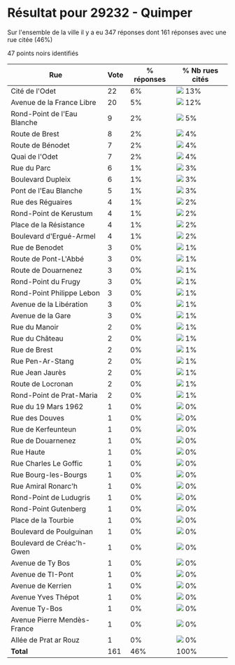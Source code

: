 # Résultat pour 29232 - Quimper

Sur l'ensemble de la ville il y a eu 347 réponses dont 161 réponses avec une rue citée (46%)

47 points noirs identifiés

| Rue | Vote | % réponses | % Nb rues cités|
|-----|------|------------|----------------|
| Cité de l'Odet | 22 | 6% | <img src="../../img/bar_13.gif" />&nbsp;13%|
| Avenue de la France Libre | 20 | 5% | <img src="../../img/bar_12.gif" />&nbsp;12%|
| Rond-Point de l'Eau Blanche | 9 | 2% | <img src="../../img/bar_5.gif" />&nbsp;5%|
| Route de Brest | 8 | 2% | <img src="../../img/bar_4.gif" />&nbsp;4%|
| Route de Bénodet | 7 | 2% | <img src="../../img/bar_4.gif" />&nbsp;4%|
| Quai de l'Odet | 7 | 2% | <img src="../../img/bar_4.gif" />&nbsp;4%|
| Rue du Parc | 6 | 1% | <img src="../../img/bar_3.gif" />&nbsp;3%|
| Boulevard Dupleix | 6 | 1% | <img src="../../img/bar_3.gif" />&nbsp;3%|
| Pont de l'Eau Blanche | 5 | 1% | <img src="../../img/bar_3.gif" />&nbsp;3%|
| Rue des Réguaires | 4 | 1% | <img src="../../img/bar_2.gif" />&nbsp;2%|
| Rond-Point de Kerustum | 4 | 1% | <img src="../../img/bar_2.gif" />&nbsp;2%|
| Place de la Résistance | 4 | 1% | <img src="../../img/bar_2.gif" />&nbsp;2%|
| Boulevard d'Ergué-Armel | 4 | 1% | <img src="../../img/bar_2.gif" />&nbsp;2%|
| Rue de Benodet | 3 | 0% | <img src="../../img/bar_1.gif" />&nbsp;1%|
| Route de Pont-L'Abbé | 3 | 0% | <img src="../../img/bar_1.gif" />&nbsp;1%|
| Route de Douarnenez | 3 | 0% | <img src="../../img/bar_1.gif" />&nbsp;1%|
| Rond-Point du Frugy | 3 | 0% | <img src="../../img/bar_1.gif" />&nbsp;1%|
| Rond-Point Philippe Lebon | 3 | 0% | <img src="../../img/bar_1.gif" />&nbsp;1%|
| Avenue de la Libération | 3 | 0% | <img src="../../img/bar_1.gif" />&nbsp;1%|
| Avenue de la Gare | 3 | 0% | <img src="../../img/bar_1.gif" />&nbsp;1%|
| Rue du Manoir | 2 | 0% | <img src="../../img/bar_1.gif" />&nbsp;1%|
| Rue du Château | 2 | 0% | <img src="../../img/bar_1.gif" />&nbsp;1%|
| Rue de Brest | 2 | 0% | <img src="../../img/bar_1.gif" />&nbsp;1%|
| Rue Pen-Ar-Stang | 2 | 0% | <img src="../../img/bar_1.gif" />&nbsp;1%|
| Rue Jean Jaurès | 2 | 0% | <img src="../../img/bar_1.gif" />&nbsp;1%|
| Route de Locronan | 2 | 0% | <img src="../../img/bar_1.gif" />&nbsp;1%|
| Rond-Point de Prat-Maria | 2 | 0% | <img src="../../img/bar_1.gif" />&nbsp;1%|
| Rue du 19 Mars 1962 | 1 | 0% | <img src="../../img/bar_0.gif" />&nbsp;0%|
| Rue des Douves | 1 | 0% | <img src="../../img/bar_0.gif" />&nbsp;0%|
| Rue de Kerfeunteun | 1 | 0% | <img src="../../img/bar_0.gif" />&nbsp;0%|
| Rue de Douarnenez | 1 | 0% | <img src="../../img/bar_0.gif" />&nbsp;0%|
| Rue Haute | 1 | 0% | <img src="../../img/bar_0.gif" />&nbsp;0%|
| Rue Charles Le Goffic | 1 | 0% | <img src="../../img/bar_0.gif" />&nbsp;0%|
| Rue Bourg-les-Bourgs | 1 | 0% | <img src="../../img/bar_0.gif" />&nbsp;0%|
| Rue Amiral Ronarc'h | 1 | 0% | <img src="../../img/bar_0.gif" />&nbsp;0%|
| Rond-Point de Ludugris | 1 | 0% | <img src="../../img/bar_0.gif" />&nbsp;0%|
| Rond-Point Gutenberg | 1 | 0% | <img src="../../img/bar_0.gif" />&nbsp;0%|
| Place de la Tourbie | 1 | 0% | <img src="../../img/bar_0.gif" />&nbsp;0%|
| Boulevard de Poulguinan | 1 | 0% | <img src="../../img/bar_0.gif" />&nbsp;0%|
| Boulevard de Créac'h-Gwen | 1 | 0% | <img src="../../img/bar_0.gif" />&nbsp;0%|
| Avenue de Ty Bos | 1 | 0% | <img src="../../img/bar_0.gif" />&nbsp;0%|
| Avenue de TI-Pont | 1 | 0% | <img src="../../img/bar_0.gif" />&nbsp;0%|
| Avenue de Kerrien | 1 | 0% | <img src="../../img/bar_0.gif" />&nbsp;0%|
| Avenue Yves Thépot | 1 | 0% | <img src="../../img/bar_0.gif" />&nbsp;0%|
| Avenue Ty-Bos | 1 | 0% | <img src="../../img/bar_0.gif" />&nbsp;0%|
| Avenue Pierre Mendès-France | 1 | 0% | <img src="../../img/bar_0.gif" />&nbsp;0%|
| Allée de Prat ar Rouz | 1 | 0% | <img src="../../img/bar_0.gif" />&nbsp;0%|
| **Total** | 161 | 46% | 100%|
